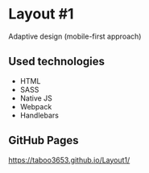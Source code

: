 # Layout #1
Adaptive design (mobile-first approach)

## Used technologies
- HTML
- SASS
- Native JS
- Webpack
- Handlebars

## GitHub Pages
https://taboo3653.github.io/Layout1/